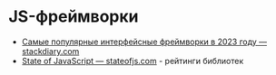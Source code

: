 # JS-фреймворки

- [Самые популярные интерфейсные фреймворки в 2023 году — stackdiary.com](https://stackdiary.com/front-end-frameworks/)
- [State of JavaScript — stateofjs.com](https://stateofjs.com/ru-ru/) - рейтинги библиотек